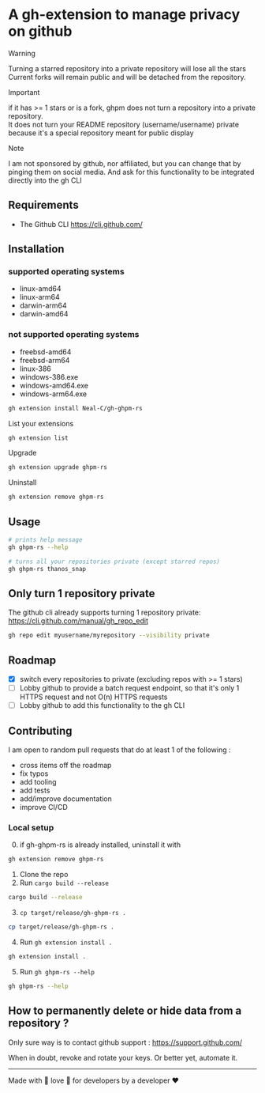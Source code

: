 # A gh-extension to manage privacy on github

> [!WARNING]
> Turning a starred repository into a private repository will lose all the stars  
> Current forks will remain public and will be detached from the repository.

> [!IMPORTANT]
> if it has >= 1 stars or is a fork, ghpm does not turn a repository into a private repository.  
> It does not turn your README repository (username/username) private because it's a special repository meant for public display

> [!NOTE]
> I am not sponsored by github, nor affiliated, but you can change that by pinging them on social media. And ask for this functionality to be integrated directly into the gh CLI

## Requirements 

- The Github CLI https://cli.github.com/

## Installation

### supported operating systems

- linux-amd64
- linux-arm64
- darwin-arm64
- darwin-amd64

### not supported operating systems

- freebsd-amd64
- freebsd-arm64
- linux-386
- windows-386.exe
- windows-amd64.exe
- windows-arm64.exe

```bash
gh extension install Neal-C/gh-ghpm-rs
```

List your extensions

```bash
gh extension list
```

Upgrade

```bash
gh extension upgrade ghpm-rs
```

Uninstall

```bash
gh extension remove ghpm-rs
```

## Usage

```bash
# prints help message
gh ghpm-rs --help
```

```bash
# turns all your repositories private (except starred repos)
gh ghpm-rs thanos_snap
```

## Only turn 1 repository private

The github cli already supports turning 1 repository private: https://cli.github.com/manual/gh_repo_edit

```bash
gh repo edit myusername/myrepository --visibility private
```

## Roadmap

- [x] switch every repositories to private (excluding repos with >= 1 stars)
- [ ] Lobby github to provide a batch request endpoint, so that it's only 1 HTTPS request and not O(n) HTTPS requests
- [ ] Lobby github to add this functionality to the gh CLI

## Contributing

I am open to random pull requests that do at least 1 of the following :
- cross items off the roadmap
- fix typos
- add tooling
- add tests
- add/improve documentation
- improve CI/CD

### Local setup

0. if gh-ghpm-rs is already installed, uninstall it with 
```bash
gh extension remove ghpm-rs
```
1. Clone the repo
2. Run `cargo build --release`
```bash
cargo build --release
```
3. ```cp target/release/gh-ghpm-rs .```
```bash
cp target/release/gh-ghpm-rs .
```
4. Run `gh extension install .`
```bash
gh extension install .
```
5. Run `gh ghpm-rs --help`
```bash
gh ghpm-rs --help
```

## How to permanently delete or hide data from a repository ?

Only sure way is to contact github support : https://support.github.com/

When in doubt, revoke and rotate your keys. Or better yet, automate it.

---

Made with 💞 love 💞 for developers by a developer ❤️